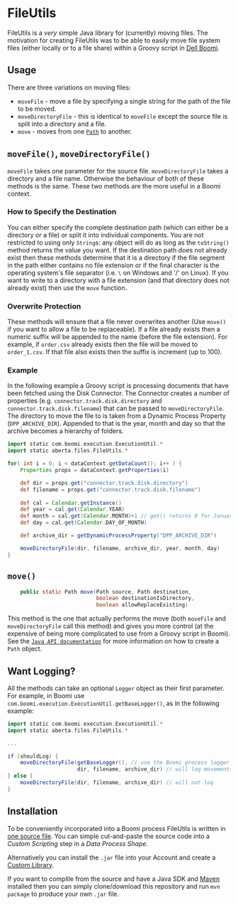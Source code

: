 # FileUtils

FileUtils is a *very* simple Java library for (currently) moving files.  The motivation for creating FileUtils was to be able to easily move file system files (either locally or to a file share) within a Groovy script in [Dell Boomi](https://boomi.com/).

## Usage

There are three variations on moving files:

* `moveFile` - move a file by specifying a single string for the path of the file to be moved.  
* `moveDirectoryFile` - this is identical to `moveFile` except the source file is split into a directory and a file.
* `move` - moves from one [`Path`](https://docs.oracle.com/javase/8/docs/api/index.html?java/io/File.html) to another.

## `moveFile()`, `moveDirectoryFile()`
`moveFile` takes one parameter for the source file.  `moveDirectoryFile` takes a directory and a file name.  Otherwise the behaviour of both of these methods is the same.  These two methods are the more useful in a Boomi context.

### How to Specify the Destination
You can either specify the complete destination path (which can either be a directory or a file) or split it into individual components.  You are not
restricted to using only `String`s: any object will do as long as the `toString()` method returns the value you want.  If the destination path does not already exist then these methods determine that it is a directory if the file segment in the path either contains no file extension or if the final character is the operating system's file separator (i.e. `\` on Windows and '/' on Linux).  If you want to write to a directory with a file extension (and that directory does not already exist) then use the `move` function.

### Overwrite Protection
These methods will ensure that a file never overwrites another (Use `move()` if you want to allow a file to be replaceable).  If a file already exists then a numeric suffix will be appended to the name (before the file extension).  For example, if `order.csv` already exists then the file will be moved to `order_1.csv`.  If that file also exists then the suffix is increment (up to 100).

### Example
In the following example a Groovy script is processing documents that have been fetched using the Disk Connector.  The Connector creates a number of properties (e.g. `connector.track.disk.directory` and `connector.track.disk.filename`) that can be passed to `moveDirectoryFile`.  The directory to move the file to is taken from a Dynamic Process Property (`DPP_ARCHIVE_DIR`).  Appended to that is the year, month and day so that the archive becomes a hierarchy of folders.
```Groovy
import static com.boomi.execution.ExecutionUtil.*
import static aberta.files.FileUtils.*

for( int i = 0; i < dataContext.getDataCount(); i++ ) {
    Properties props = dataContext.getProperties(i)

    def dir = props.get("connector.track.disk.directory")
    def filename = props.get("connector.track.disk.filename")
    
    def cal = Calendar.getInstance()
    def year = cal.get(Calendar.YEAR)
    def month = cal.get(Calendar.MONTH)+1 // get() returns 0 for January
    def day = cal.get(Calendar.DAY_OF_MONTH)

    def archive_dir = getDynamicProcessProperty("DPP_ARCHIVE_DIR")

    moveDirectoryFile(dir, filename, archive_dir, year, month, day)
}
```

## `move()`

```Java
    public static Path move(Path source, Path destination,
                            boolean destinationIsDirectory,
                            boolean allowReplaceExisting)
```

This method is the one that actually performs the move (both `moveFile` and `moveDirectoryFile` call this method) and gives you more control (at the expensive of being more complicated to use from a Groovy script in Boomi).  See the [`Java API documentation`](https://docs.oracle.com/javase/8/docs/api/index.html?java/io/File.html) for more information on how to create a `Path` object.

## Want Logging?

All the methods can take an optional `Logger` object as their first parameter.  For example, in Boomi use `com.boomi.execution.ExecutionUtil.getBaseLogger()`, as in the following example:

```Groovy
import static com.boomi.execution.ExecutionUtil.*
import static aberta.files.FileUtils.*

...

if (shouldLog) {
    moveDirectoryFile(getBaseLogger(), // use the Boomi process logger
                      dir, filename, archive_dir) // will log movements
} else {
    moveDirectoryFile(dir, filename, archive_dir) // will not log
}
```

## Installation

To be conveniently incorporated into a Boomi process FileUtils is written in [one source file](src/main/java/aberta/fileutils/FileUtils.java).  You can simple cut-and-paste the source code into a *Custom Scripting* step in a *Data Process Shape*.  

Alternatively you can install the `.jar` file into your Account and create a [Custom Library](https://help.boomi.com/bundle/integration/page/c-atm-Custom_Library_components_8844439e-657e-43eb-ab44-27568c52abed.html).

If you want to complile from the source and have a Java SDK and [Maven](https://maven.apache.org/) installed then you can simply clone/download this repository and run `mvn package` to produce your own `.jar` file.
